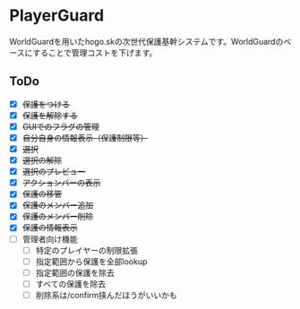 # PlayerGuard
WorldGuardを用いたhogo.skの次世代保護基幹システムです。WorldGuardのベースにすることで管理コストを下げます。

## ToDo
* [x] ~~保護をつける~~
* [x] ~~保護を解除する~~
* [x] ~~GUIでのフラグの管理~~
* [x] ~~自分自身の情報表示（保護制限等）~~
* [x] ~~選択~~
* [x] ~~選択の解除~~
* [x] ~~選択のプレビュー~~
* [x] ~~アクションバーの表示~~
* [x] ~~保護の移管~~
* [x] ~~保護のメンバー追加~~
* [x] ~~保護のメンバー削除~~
* [x] ~~保護の情報表示~~
* [ ] 管理者向け機能
  * [ ] 特定のプレイヤーの制限拡張
  * [ ] 指定範囲から保護を全部lookup
  * [ ] 指定範囲の保護を除去
  * [ ] すべての保護を除去
  * [ ] 削除系は/confirm挟んだほうがいいかも
